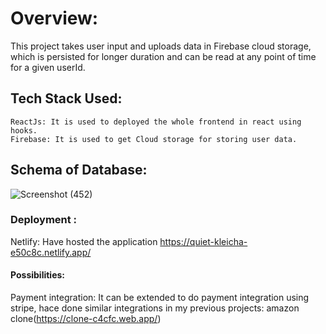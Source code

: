 # Overview:
This project takes user input and uploads data in Firebase cloud storage, which is persisted for longer duration and can be read at any point of time for a given userId.
## Tech Stack Used:
    ReactJs: It is used to deployed the whole frontend in react using hooks. 
    Firebase: It is used to get Cloud storage for storing user data.
## Schema of Database:
  ![Screenshot (452)](https://user-images.githubusercontent.com/76656921/207335346-512eafb0-0cbc-4322-8a12-34f8a1aca36d.png)

### Deployment :
   Netlify: Have hosted the application
   https://quiet-kleicha-e50c8c.netlify.app/
#### Possibilities:
   Payment integration: It can be extended to do payment integration using stripe, hace done similar integrations in my previous projects: amazon clone(https://clone-c4cfc.web.app/)
